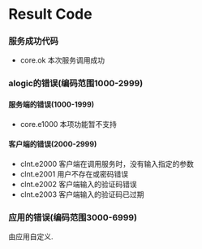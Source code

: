 Result Code
===========

### 服务成功代码

 - core.ok 本次服务调用成功

### alogic的错误(编码范围1000-2999)

#### 服务端的错误(1000-1999)
 - core.e1000 本项功能暂不支持
 
#### 客户端的错误(2000-2999)

 - clnt.e2000 客户端在调用服务时，没有输入指定的参数
 - clnt.e2001 用户不存在或密码错误
 - clnt.e2002 客户端输入的验证码错误
 - clnt.e2003 客户端输入的验证码已过期


### 应用的错误(编码范围3000-6999)

由应用自定义.
